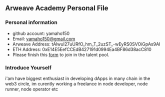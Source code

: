 ## Arweave Academy Personal File

### Personal information

- github account: yamaho150
- Email: yamaho150@gmail.com
- Arweave Address: tAlwuI27uURfO_hm_T_2uzST_-wEyRS0SVOiGpAs9AI
- ETH Address: 0xE14E5EefCCEdB427191d0994Ea4BF86d38acC810
- Please finish this [form](https://docs.google.com/forms/d/e/1FAIpQLSfWA5fIIcBgmRppm3jNz5vmf9Mai_QMVil-2pO4r7YKn_Zhtw/viewform?usp=sf_link) to join in the talent pool.

### Introduce Yourself
 i'am have biggest enthusiast in developing dApps in many chain in the web3 circle, im curently working a freelance in node developer, node runner, node operator etc
